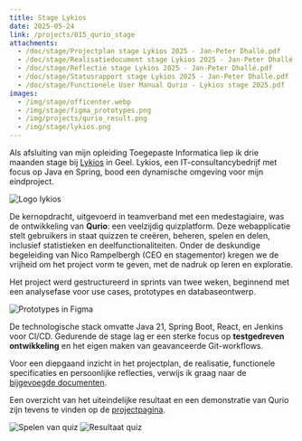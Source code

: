 ```yaml
---
title: Stage Lykios
date: 2025-05-24
link: /projects/015_qurio_stage
attachments:
  - /doc/stage/Projectplan stage Lykios 2025 - Jan-Peter Dhallé.pdf
  - /doc/stage/Realisatiedocument stage Lykios 2025 - Jan-Peter Dhallé.pdf
  - /doc/stage/Reflectie stage Lykios 2025 - Jan-Peter Dhallé.pdf
  - /doc/stage/Statusrapport stage Lykios 2025 - Jan-Peter Dhallé.pdf
  - /doc/stage/Functionele User Manual Qurio - Lykios stage 2025.pdf
images:
  - /img/stage/officenter.webp
  - /img/stage/figma_prototypes.png
  - /img/projects/qurio_result.png
  - /img/stage/lykios.png
---
```


Als afsluiting van mijn opleiding Toegepaste Informatica liep ik drie maanden
stage bij [Lykios](https://lykios.be) in Geel. Lykios, een
IT-consultancybedrijf met focus op Java en Spring, bood een dynamische omgeving
voor mijn eindproject.

![Logo lykios](/img/stage/lykios.png)

De kernopdracht, uitgevoerd in teamverband met een medestagiaire, was de
ontwikkeling van **Qurio**: een veelzijdig quizplatform. Deze webapplicatie
stelt gebruikers in staat quizzen te creëren, beheren, spelen en delen,
inclusief statistieken en deelfunctionaliteiten. Onder de deskundige
begeleiding van Nico Rampelbergh (CEO en stagementor) kregen we de vrijheid om
het project vorm te geven, met de nadruk op leren en exploratie.

Het project werd gestructureerd in sprints van twee weken, beginnend met een
analysefase voor use cases, prototypes en databaseontwerp.

![Prototypes in Figma](/img/stage/figma_prototypes.png)

De technologische stack omvatte Java 21, Spring Boot, React, en Jenkins voor
CI/CD. Gedurende de stage lag er een sterke focus op **testgedreven ontwikkeling**
en het eigen maken van geavanceerde Git-workflows.

Voor een diepgaand inzicht in het projectplan, de realisatie, functionele
specificaties en persoonlijke reflecties, verwijs ik graag naar de [bijgevoegde
documenten](#).

Een overzicht van het uiteindelijke resultaat en een demonstratie van Qurio zijn
tevens te vinden op de [projectpagina](/projects/015_qurio_stage).

![Spelen van quiz](/img/projects/qurio_play.png)
![Resultaat quiz](/img/projects/qurio_result.png)
